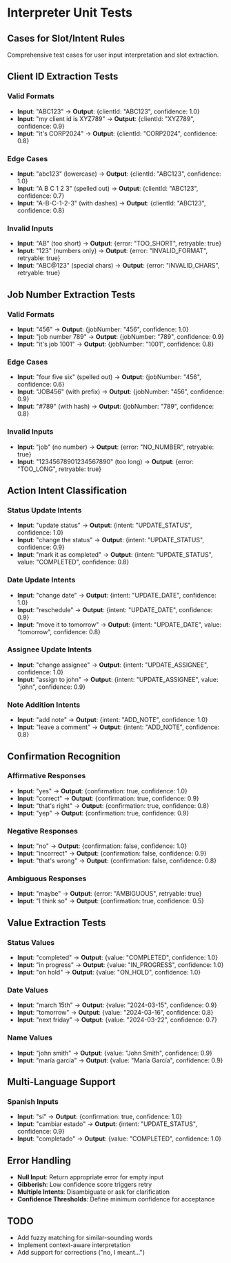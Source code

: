 # Interpreter Unit Tests

## Cases for Slot/Intent Rules
Comprehensive test cases for user input interpretation and slot extraction.

## Client ID Extraction Tests

### Valid Formats
- **Input**: "ABC123" → **Output**: {clientId: "ABC123", confidence: 1.0}
- **Input**: "my client id is XYZ789" → **Output**: {clientId: "XYZ789", confidence: 0.9}
- **Input**: "it's CORP2024" → **Output**: {clientId: "CORP2024", confidence: 0.8}

### Edge Cases
- **Input**: "abc123" (lowercase) → **Output**: {clientId: "ABC123", confidence: 1.0}
- **Input**: "A B C 1 2 3" (spelled out) → **Output**: {clientId: "ABC123", confidence: 0.7}
- **Input**: "A-B-C-1-2-3" (with dashes) → **Output**: {clientId: "ABC123", confidence: 0.8}

### Invalid Inputs
- **Input**: "AB" (too short) → **Output**: {error: "TOO_SHORT", retryable: true}
- **Input**: "123" (numbers only) → **Output**: {error: "INVALID_FORMAT", retryable: true}
- **Input**: "ABC@123" (special chars) → **Output**: {error: "INVALID_CHARS", retryable: true}

## Job Number Extraction Tests

### Valid Formats
- **Input**: "456" → **Output**: {jobNumber: "456", confidence: 1.0}
- **Input**: "job number 789" → **Output**: {jobNumber: "789", confidence: 0.9}
- **Input**: "it's job 1001" → **Output**: {jobNumber: "1001", confidence: 0.8}

### Edge Cases
- **Input**: "four five six" (spelled out) → **Output**: {jobNumber: "456", confidence: 0.6}
- **Input**: "JOB456" (with prefix) → **Output**: {jobNumber: "456", confidence: 0.9}
- **Input**: "#789" (with hash) → **Output**: {jobNumber: "789", confidence: 0.8}

### Invalid Inputs
- **Input**: "job" (no number) → **Output**: {error: "NO_NUMBER", retryable: true}
- **Input**: "12345678901234567890" (too long) → **Output**: {error: "TOO_LONG", retryable: true}

## Action Intent Classification

### Status Update Intents
- **Input**: "update status" → **Output**: {intent: "UPDATE_STATUS", confidence: 1.0}
- **Input**: "change the status" → **Output**: {intent: "UPDATE_STATUS", confidence: 0.9}
- **Input**: "mark it as completed" → **Output**: {intent: "UPDATE_STATUS", value: "COMPLETED", confidence: 0.8}

### Date Update Intents
- **Input**: "change date" → **Output**: {intent: "UPDATE_DATE", confidence: 1.0}
- **Input**: "reschedule" → **Output**: {intent: "UPDATE_DATE", confidence: 0.9}
- **Input**: "move it to tomorrow" → **Output**: {intent: "UPDATE_DATE", value: "tomorrow", confidence: 0.8}

### Assignee Update Intents
- **Input**: "change assignee" → **Output**: {intent: "UPDATE_ASSIGNEE", confidence: 1.0}
- **Input**: "assign to john" → **Output**: {intent: "UPDATE_ASSIGNEE", value: "john", confidence: 0.9}

### Note Addition Intents
- **Input**: "add note" → **Output**: {intent: "ADD_NOTE", confidence: 1.0}
- **Input**: "leave a comment" → **Output**: {intent: "ADD_NOTE", confidence: 0.8}

## Confirmation Recognition

### Affirmative Responses
- **Input**: "yes" → **Output**: {confirmation: true, confidence: 1.0}
- **Input**: "correct" → **Output**: {confirmation: true, confidence: 0.9}
- **Input**: "that's right" → **Output**: {confirmation: true, confidence: 0.8}
- **Input**: "yep" → **Output**: {confirmation: true, confidence: 0.9}

### Negative Responses
- **Input**: "no" → **Output**: {confirmation: false, confidence: 1.0}
- **Input**: "incorrect" → **Output**: {confirmation: false, confidence: 0.9}
- **Input**: "that's wrong" → **Output**: {confirmation: false, confidence: 0.8}

### Ambiguous Responses
- **Input**: "maybe" → **Output**: {error: "AMBIGUOUS", retryable: true}
- **Input**: "I think so" → **Output**: {confirmation: true, confidence: 0.5}

## Value Extraction Tests

### Status Values
- **Input**: "completed" → **Output**: {value: "COMPLETED", confidence: 1.0}
- **Input**: "in progress" → **Output**: {value: "IN_PROGRESS", confidence: 1.0}
- **Input**: "on hold" → **Output**: {value: "ON_HOLD", confidence: 1.0}

### Date Values
- **Input**: "march 15th" → **Output**: {value: "2024-03-15", confidence: 0.9}
- **Input**: "tomorrow" → **Output**: {value: "2024-03-16", confidence: 0.8}
- **Input**: "next friday" → **Output**: {value: "2024-03-22", confidence: 0.7}

### Name Values
- **Input**: "john smith" → **Output**: {value: "John Smith", confidence: 0.9}
- **Input**: "maría garcía" → **Output**: {value: "María García", confidence: 0.9}

## Multi-Language Support

### Spanish Inputs
- **Input**: "sí" → **Output**: {confirmation: true, confidence: 1.0}
- **Input**: "cambiar estado" → **Output**: {intent: "UPDATE_STATUS", confidence: 0.9}
- **Input**: "completado" → **Output**: {value: "COMPLETED", confidence: 1.0}

## Error Handling
- **Null Input**: Return appropriate error for empty input
- **Gibberish**: Low confidence score triggers retry
- **Multiple Intents**: Disambiguate or ask for clarification
- **Confidence Thresholds**: Define minimum confidence for acceptance

## TODO
- Add fuzzy matching for similar-sounding words
- Implement context-aware interpretation
- Add support for corrections ("no, I meant...")
